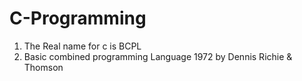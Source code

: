 # C-Programming
1. The Real name for c is BCPL 
2. Basic combined programming Language 1972 by Dennis Richie & Thomson 

